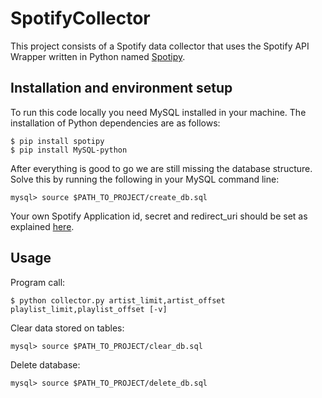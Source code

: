 # SpotifyCollector
This project consists of a Spotify data collector that uses the Spotify API Wrapper written in Python named [Spotipy](https://github.com/plamere/spotipy).

## Installation and environment setup
To run this code locally you need MySQL installed in your machine. The installation of Python dependencies are as follows:
```
$ pip install spotipy
$ pip install MySQL-python
```

After everything is good to go we are still missing the database structure. Solve this by running the following in your MySQL command line:
```
mysql> source $PATH_TO_PROJECT/create_db.sql
```

Your own Spotify Application id, secret and redirect_uri should be set as explained [here](http://spotipy.readthedocs.io/en/latest/#authorized-requests).

## Usage
Program call:
```
$ python collector.py artist_limit,artist_offset playlist_limit,playlist_offset [-v]
```

Clear data stored on tables:
```
mysql> source $PATH_TO_PROJECT/clear_db.sql
```

Delete database:
```
mysql> source $PATH_TO_PROJECT/delete_db.sql
```